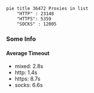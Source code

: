 
```mermaid
pie title 36472 Proxies in list
    "HTTP" : 23148
    "HTTPS": 5359
    "SOCKS" : 12005
```

### Some Info
#### Average Timeout

- mixed: 2.8s
- http: 1.4s
- https: 8.7s
- socks: 6.6s